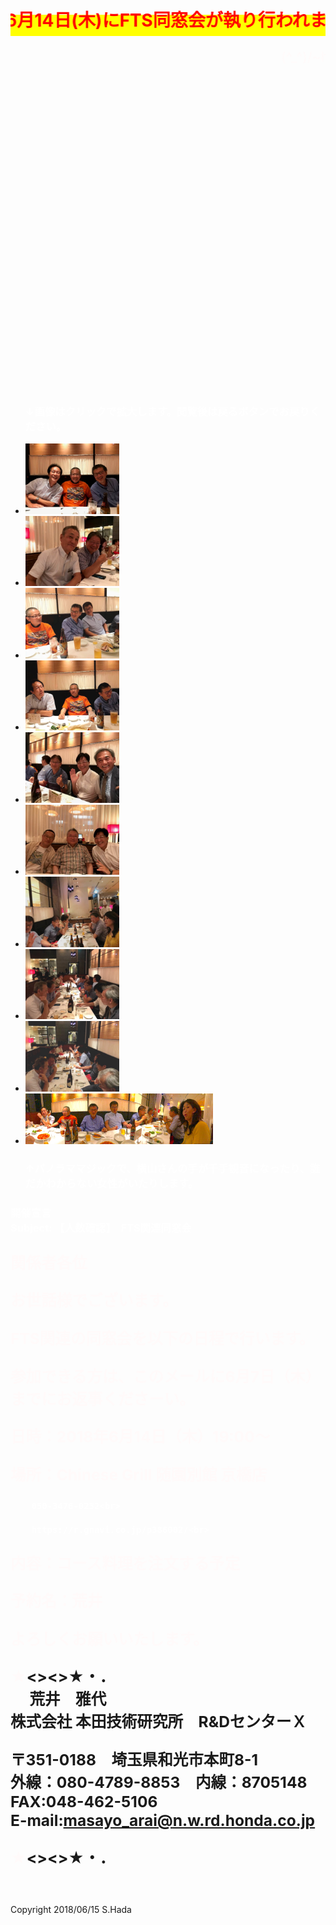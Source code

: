 
<html lang="ja">
 <head>
  <meta charset="utf-8" />

<style type="text/css">
  p {
color: #fffafa;
font-size: 1.5em;
 }
<!--
 .red {color:#ff0000;}
 .grey {color:#ffffff; background:#999999;}
 .yellow {color:#ff0000; background:#ffff00;}
 .blue {color:#0000ff;}
 .white {color:#ffffff; blinking;}
 .waku {border:2px dotted #99cc66;
　　　　　　line-height: 200%;
　　　　　　padding: 10px;}
 -->
 #preview{
	position: relative;
	border: 3px solid #333;
	background: #444;
	padding: 5px;
	display: none;
	color: #FFF;
	text-align: center;
}
    body { background: url(https://torokoid.github.io/fts/20180614_01.JPG) repeat-y top center fixed;  background-size:contain; "} 
   </style> 
</head>
<body>
<h1><span class="yellow"><marquee behavior="alternate">!!! 2018年6月14日(木)にFTS同窓会が執り行われました !!!</marquee></span></h1>
<p align="right"><marquee direction="right" scrollamount="20" width="30%">(^_^)/~hada</marquee></p>
<br><br><br><br><br><br><br><br><br><br><br><br><br><br><br><br><br><br><br><br><br><br><br><br><br><br><br><br><br>
 <ul>
	 <h3><span class="white">↓画像はクリックで拡大します。閲覧後は戻るボタンでお戻りください。</span></h3>
<li><a href="20180614_05.jpg" class="preview"><img src="20180614_05.jpg" alt="サンプル画像" width="150" /></a></li>
<li><a href="20180614_03.jpg" class="preview"><img src="20180614_03.jpg" alt="サンプル画像" width="150" /></a></li>
<li><a href="20180614_04.jpg" class="preview"><img src="20180614_04.jpg" alt="サンプル画像" width="150" /></a></li>
<li><a href="20180614_02.jpg" class="preview"><img src="20180614_02.jpg" alt="サンプル画像" width="150" /></a></li>
<li><a href="20180614_06.jpg" class="preview"><img src="20180614_06.jpg" alt="サンプル画像" width="150" /></a></li>
<li><a href="20180614_07.jpg" class="preview"><img src="20180614_07.jpg" alt="サンプル画像" width="150" /></a></li>
<li><a href="20180614_08.jpg" class="preview"><img src="20180614_08.jpg" alt="サンプル画像" width="150" /></a></li>
<li><a href="20180614_09.jpg" class="preview"><img src="20180614_09.jpg" alt="サンプル画像" width="150" /></a></li>
<li><a href="20180614_10.jpg" class="preview"><img src="20180614_10.jpg" alt="サンプル画像" width="150" /></a></li>
<li><a href="20180614_11.JPG" class="preview"><img src="20180614_11.JPG" alt="サンプル画像" width="300" /></a></li>
	<h3><span class="white">↑パノラママジックで、横山さんの手が千手観音になったり、誰だかわからない女性がいたりします。</span></h3>
</ul>

<h3><span class="white">開催宣言<br>
	Subject: 【人数確認】　FTS関連同窓会　<br>

 

関係者各位<br>

 

お世話様でございます。<br>

FTS関連の同窓会を以下の日程で行います。<br>

参加できる方は、このメールに6月7日（木）までにお返事くださーい。<br>

 

 

日時：2018年6月14日（木）19:00～<br>

場所：Chinese Grill 随園別館 京橋店<br>

        050-3476-0232<br>

        https://r.gnavi.co.jp/p386002/<br>

内容：コース料理を注文する予定<br>

予約名：荒井<br>

 

 

よろしくお願いいたします。<br>

 

 

★<H><O><N><D><A><><H><O><N><D><A><><H><O><N><D><A>★・．<br>
　
荒井　雅代<br>
株式会社 本田技術研究所　R&DセンターＸ<br>

〒351-0188　埼玉県和光市本町8-1<br>
外線：080-4789-8853　内線：8705148<br>
FAX:048-462-5106<br>
E-mail:masayo_arai@n.w.rd.honda.co.jp<br>

★<H><O><N><D><A><><H><O><N><D><A><><H><O><N><D><A>★・．<br></span></h3>

  </body>
</html>
<br><br>

<!-- フッタ -->
 <footer>
 Copyright 2018/06/15 S.Hada
 </footer>
